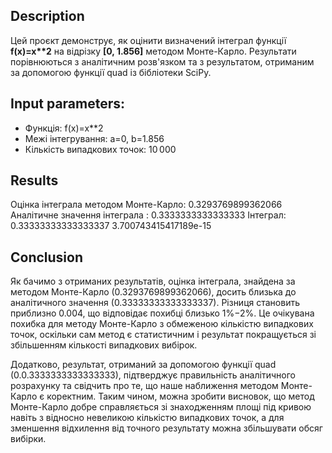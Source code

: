 ## Description

Цей проєкт демонструє, як оцінити визначений інтеграл функції **f(x)=x\*\*2** на відрізку **[0, 1.856]** методом Монте-Карло. Результати порівнюються з аналітичним розв'язком та з результатом, отриманим за допомогою функції quad із бібліотеки SciPy.

## Input parameters:

- Функція: f(x)=x\*\*2
- Межі інтегрування: a=0, b=1.856
- Кількість випадкових точок: 10 000

## Results

Оцінка інтеграла методом Монте-Карло: 0.3293769899362066
Аналітичне значення інтеграла : 0.3333333333333333
Інтеграл: 0.33333333333333337 3.700743415417189e-15

## Conclusion

Як бачимо з отриманих результатів, оцінка інтеграла, знайдена за методом Монте-Карло (0.3293769899362066), досить близька до аналітичного значення
(0.33333333333333337). Різниця становить приблизно 0.004, що відповідає похибці близько 1%−2%. Це очікувана похибка для методу Монте-Карло з обмеженою кількістю випадкових точок, оскільки сам метод є статистичним і результат покращується зі збільшенням кількості випадкових вибірок.

Додатково, результат, отриманий за допомогою функції quad (0.0.3333333333333333), підтверджує правильність аналітичного розрахунку та свідчить про те, що наше наближення методом Монте-Карло є коректним. Таким чином, можна зробити висновок, що метод Монте-Карло добре справляється зі знаходженням площі під кривою навіть з відносно невеликою кількістю випадкових точок, а для зменшення відхилення від точного результату можна збільшувати обсяг вибірки.
